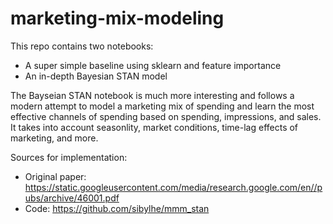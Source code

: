 # marketing-mix-modeling

This repo contains two notebooks:
- A super simple baseline using sklearn and feature importance
- An in-depth Bayesian STAN model


The Bayseian STAN notebook is much more interesting and follows a modern attempt to model a marketing mix of spending and learn the most effective channels of spending based on spending, impressions, and sales. It takes into account seasonlity, market conditions, time-lag effects of marketing, and more.

Sources for implementation:
- Original paper: https://static.googleusercontent.com/media/research.google.com/en//pubs/archive/46001.pdf
- Code: https://github.com/sibylhe/mmm_stan
